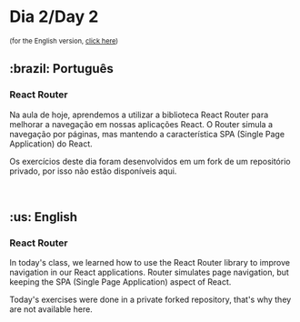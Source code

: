 # Dia 2/Day 2

<small>(for the English version, <a href="#en">click here</a>)</small>

<h2>:brazil: Português</h2>
<h3>React Router</h3>
<p>Na aula de hoje, aprendemos a utilizar a biblioteca React Router para melhorar a navegação em nossas aplicações React. O Router simula a navegação por páginas, mas mantendo a característica SPA (Single Page Application) do React.</p>
<p>Os exercícios deste dia foram desenvolvidos em um fork de um repositório privado, por isso não estão disponíveis aqui.</p>
<br>

<h2 id="en">:us: English</h2>
<h3>React Router</h3>
<p>In today's class, we learned how to use the React Router library to improve navigation in our React applications. Router simulates page navigation, but keeping the SPA (Single Page Application) aspect of React.</p>
<p>Today's exercises were done in a private forked repository, that's why they are not available here.</p>
